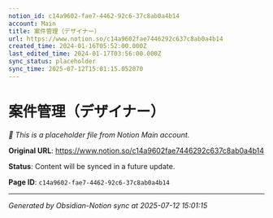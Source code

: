 ```yaml
---
notion_id: c14a9602-fae7-4462-92c6-37c8ab0a4b14
account: Main
title: 案件管理（デザイナー）
url: https://www.notion.so/c14a9602fae7446292c637c8ab0a4b14
created_time: 2024-01-16T05:52:00.000Z
last_edited_time: 2024-01-17T03:56:00.000Z
sync_status: placeholder
sync_time: 2025-07-12T15:01:15.052070
---
```


# 案件管理（デザイナー）

*🔄 This is a placeholder file from Notion Main account.*

**Original URL**: https://www.notion.so/c14a9602fae7446292c637c8ab0a4b14

**Status**: Content will be synced in a future update.

**Page ID**: `c14a9602-fae7-4462-92c6-37c8ab0a4b14`

---

*Generated by Obsidian-Notion sync at 2025-07-12 15:01:15*
